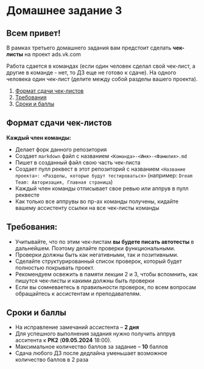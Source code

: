 # Домашнее задание 3

## Всем привет!

В рамках третьего домашнего задания вам предстоит сделать **чек-листы** на проект ads.vk.com

Работа сдается в командах (если один человек сделал свой чек-лист, а другие в команде - нет, то ДЗ еще не готово к сдаче). 
На одного человека один чек-лист (делите между собой разделы вашего проекта).

1. [Формат сдачи чек-листов](#формат-сдачи-чек-листов)
2. [Требования](#требования)
3. [Сроки и баллы](#сроки-и-баллы)

## Формат сдачи чек-листов

**Каждый член команды:**
- Делает форк данного репозитория
- Создает `markdown` файл с названием `<Команда>-<Имя>-<Фамилия>.md`
- Пишет в созданный файл свою часть чек-листа  
- Создает пулл реквест в этот репозиторий с названием `<Название проекта>: <Разделы, которые будут тестироваться>` (например: `Dream Team: Авторизация, Главная страница`)
- Каждый член команды отписывает свое ревью или аппрув в пулл реквесте
- Как только все аппрувы во пр-ах команды получены, кидайте вашему ассистенту ссылки на все чек-листы команды

## Требования:
 - Учитывайте, что по этим чек-листам **вы будете писать автотесты** в дальнейшем. Поэтому делайте проверки функциональными.
 - Проверки должны быть как негативными, так и позитивными.
 - Сделайте структурированный список проверок, который будет полностью покрывать проект.
 - Рекомендуем освежить в памяти лекции 2 и 3, чтобы вспомнить, как пишутся чек-листы и какими должны быть проверки
 - Если вы сомневаетесь в правильности проверок, по всем вопросам обращайтесь к ассистентам и преподавателям.


## Сроки и баллы
- На исправление замечаний ассистента – **2 дня**
- Для успешного выполнения задания нужно получить аппрув асситента к **РК2** (**09.05.2024** 18:00).
- Максимальное количество баллов за задание – **10** баллов
- Сдача любого ДЗ после дедлайна уменьшает возможное количество баллов в 2 раза
